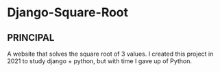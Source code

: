 # Django-Square-Root

## PRINCIPAL

A website that solves the square root of 3 values.
I created this project in 2021 to study django + python, but with time I gave up of Python. 
